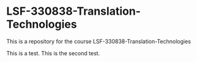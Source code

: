 # LSF-330838-Translation-Technologies
This is a repository for the course LSF-330838-Translation-Technologies

This is a test.
This is the second test.